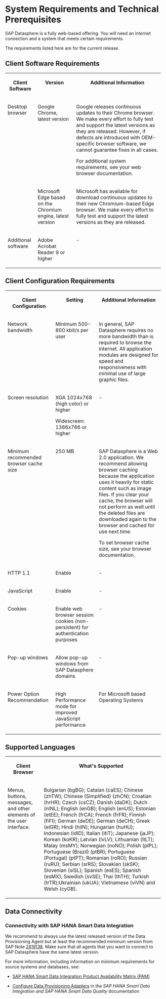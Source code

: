 <!-- loio70ffed417b054b4692458edbd56c90f5 -->

# System Requirements and Technical Prerequisites

SAP Datasphere is a fully web-based offering. You will need an internet connection and a system that meets certain requirements.



The requirements listed here are for the current release.



<a name="loio70ffed417b054b4692458edbd56c90f5__section_i1q_scr_tcb"/>

## Client Software Requirements


<table>
<tr>
<th valign="top">

Client Software



</th>
<th valign="top">

Version



</th>
<th valign="top">

Additional Information



</th>
</tr>
<tr>
<td valign="top" rowspan="2">

Desktop browser



</td>
<td valign="top">

Google Chrome, latest version



</td>
<td valign="top">

Google releases continuous updates to their Chrome browser. We make every effort to fully test and support the latest versions as they are released. However, if defects are introduced with OEM-specific browser software, we cannot guarantee fixes in all cases.

For additional system requirements, see your web browser documentation.



</td>
</tr>
<tr>
<td valign="top">

Microsoft Edge based on the Chromium engine, latest version



</td>
<td valign="top">

Microsoft has available for download continuous updates to their new Chromium-based Edge browser. We make every effort to fully test and support the latest versions as they are released.



</td>
</tr>
<tr>
<td valign="top">

Additional software



</td>
<td valign="top">

Adobe Acrobat Reader 9 or higher



</td>
<td valign="top">

\-



</td>
</tr>
</table>



<a name="loio70ffed417b054b4692458edbd56c90f5__section_j1q_scr_tcb"/>

## Client Configuration Requirements


<table>
<tr>
<th valign="top">

Client Configuration



</th>
<th valign="top">

Setting



</th>
<th valign="top">

Additional Information



</th>
</tr>
<tr>
<td valign="top">

Network bandwidth



</td>
<td valign="top">

Minimum 500-800 kbit/s per user



</td>
<td valign="top">

In general, SAP Datasphere requires no more bandwidth than is required to browse the internet. All application modules are designed for speed and responsiveness with minimal use of large graphic files.



</td>
</tr>
<tr>
<td valign="top">

Screen resolution



</td>
<td valign="top">

XGA 1024x768 \(high color\) or higher

Widescreen: 1366x766 or higher



</td>
<td valign="top">

\-



</td>
</tr>
<tr>
<td valign="top">

Minimum recommended browser cache size



</td>
<td valign="top">

250 MB



</td>
<td valign="top">

SAP Datasphere is a Web 2.0 application. We recommend allowing browser caching because the application uses it heavily for static content such as image files. If you clear your cache, the browser will not perform as well until the deleted files are downloaded again to the browser and cached for use next time.

To set browser cache size, see your browser documentation.



</td>
</tr>
<tr>
<td valign="top">

HTTP 1.1



</td>
<td valign="top">

Enable



</td>
<td valign="top">

\-



</td>
</tr>
<tr>
<td valign="top">

JavaScript



</td>
<td valign="top">

Enable



</td>
<td valign="top">

\-



</td>
</tr>
<tr>
<td valign="top">

Cookies



</td>
<td valign="top">

Enable web browser session cookies \(non-persistent\) for authentication purposes



</td>
<td valign="top">

\-



</td>
</tr>
<tr>
<td valign="top">

Pop-up windows



</td>
<td valign="top">

Allow pop-up windows from SAP Datasphere domains



</td>
<td valign="top">

\-



</td>
</tr>
<tr>
<td valign="top">

Power Option Recommendation



</td>
<td valign="top">

High Performance mode for improved JavaScript performance



</td>
<td valign="top">

For Microsoft based Operating Systems



</td>
</tr>
</table>



<a name="loio70ffed417b054b4692458edbd56c90f5__section_isq_lgd_wz"/>

## Supported Languages


<table>
<tr>
<th valign="top">

Client Browser



</th>
<th valign="top">

What's Supported



</th>
</tr>
<tr>
<td valign="top">

Menus, buttons, messages, and other elements of the user interface.



</td>
<td valign="top">

Bulgarian \(bgBG\); Catalan \(caES\); Chinese \(zhTW\); Chinese \(Simplified\) \(zhCN\); Croatian \(hrHR\); Czech \(csCZ\); Danish \(daDK\); Dutch \(nlNL\); English \(enGB\); English \(enUS\); Estonian \(etEE\); French \(frCA\); French \(frFR\); Finnish \(fiFI\); German \(deDE\); German \(deCH\); Greek \(elGR\); Hindi \(hiIN\); Hungarian \(huHU\); Indonesian \(idID\); Italian \(itIT\); Japanese \(jaJP\); Korean \(koKR\); Latvian \(lvLV\); Lithuanian \(ltLT\); Malay \(msMY\); Norwegian \(noNO\); Polish \(plPL\); Portuguese \(Brazil\) \(ptBR\); Portuguese \(Portugal\) \(ptPT\); Romanian \(roRO\); Russian \(ruRU\); Serbian \(srRS\); Slovakian \(skSK\); Slovenian \(slSL\); Spanish \(esES\); Spanish \(esMX\); Swedish \(svSE\); Thai \(thTH\); Turkish \(trTR\);Ukrainian \(ukUA\); Vietnamese \(viVN\) and Welsh \(cyGB\).



</td>
</tr>
</table>



<a name="loio70ffed417b054b4692458edbd56c90f5__section_cpx_p1d_yy"/>

## Data Connectivity



### Connectivity with SAP HANA Smart Data Integration

We recommend to always use the latest released version of the Data Provisioning Agent but at least the recommended minimum version from SAP Note [2419138](https://launchpad.support.sap.com/#/notes/2419138). Make sure that all agents that you want to connect to SAP Datasphere have the same latest version.

For more information, including information on minimum requirements for source systems and databases, see:

-   [SAP HANA Smart Data Integration Product Availability Matrix \(PAM\)](https://support.sap.com/content/dam/launchpad/en_us/pam/pam-essentials/TIP/PAM_HANA_SDI_2_0.pdf)

-   [Configure Data Provisioning Adapters](https://help.sap.com/viewer/7952ef28a6914997abc01745fef1b607/latest/en-US/6ed502701abd4d1ca94d463d7dc6e99f.html) in the *SAP HANA Smart Data Integration and SAP HANA Smart Data Quality* documentation


